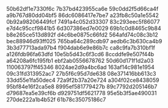 50b62df1e7330f6c
7b37bd423955ca6e
59c0dd2f5d66ca4f
a9b767d80dd04bf5
86dc6086417e7be7
a23fb8c50a1e5542
0b92a98206449fcf
7491a4c052d33307
83c293eec5f86077
e7d4c95ccf9841b5
6d307386ed7e0029
69b1c0d8465c9b84
b8e265ce513d892f
d4c6be0875c66fd2
564afd74c08c3b12
bec88946d93ff025
765ba64c289cdb97
aedb6c3b630ca4b9
3b3d77713ada97b4
f904dab6e9e86b7c
ca8c9fa7b310bf1f
a126fdb96fa63dfd
10e5b5d43c6f3cd6
8ccddfe9e507f44b
a64208a6fc195fb1
ebf2ab0556678762
50d60d171f1d2a03
110063797ff45346
8024ae2d9a4bc6ad
163af14c981e1954
09c31fd313952ac7
27b5f6c95d7de638
08e371416bb613c3
33dd55e1fa50dec4
72a9f2b37a20e724
a304f02ce8438059
95bf84e16f2ca5e8
8995ef581779427b
89c7792d205146b7
d79687ea5e39cf6b
d929751df5621778
95e5b3f5ae490031
270de222a1b4b52f
61b78c35075186c7
